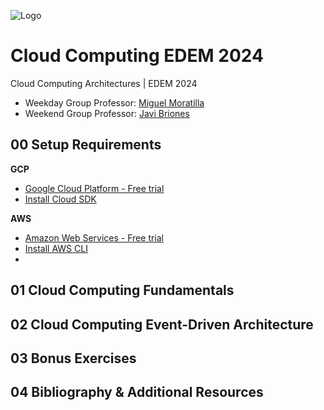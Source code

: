 ![Logo](https://n3m5z7t4.rocketcdn.me/wp-content/plugins/edem-shortcodes/public/img/logo-Edem.png)


# Cloud Computing EDEM 2024 
Cloud Computing Architectures | EDEM 2024

- Weekday Group Professor: [Miguel Moratilla](https://github.com/mimove)
- Weekend Group Professor: [Javi Briones](https://github.com/jabrio)

## **00** Setup Requirements

**GCP**
- [Google Cloud Platform - Free trial](https://console.cloud.google.com/freetrial)
- [Install Cloud SDK](https://cloud.google.com/sdk/docs/install)

**AWS**
- [Amazon Web Services - Free trial](https://aws.amazon.com/free)
- [Install AWS CLI](https://aws.amazon.com/cli)
- 
## **01** Cloud Computing Fundamentals

## **02** Cloud Computing Event-Driven Architecture

## **03** Bonus Exercises

## **04** Bibliography & Additional Resources